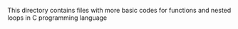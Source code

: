This directory contains files with more basic codes for functions and nested loops in C programming language
